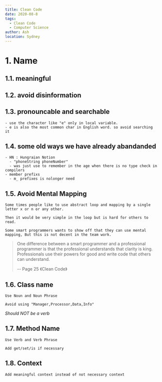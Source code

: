 ```yaml
---
title: Clean Code
date: 2020-08-8
tags:
  - Clean Code
  - Computer Science
author: Ash
location: Sydney  
---
```


# 1. Name 
## 1.1. meaningful 
## 1.2. avoid disinformation
## 1.3. pronouncable and searchable
    - use the character like "e" only in local variable. 
    - e is also the most common char in English word. so avoid searching it
## 1.4. some old ways we have already abandanded
    - HN : Hungraian Notion 
      - "phoneString phoneNumber"
      - was just use to remember in the age when there is no type check in compilers
    - member prefixs
      - m_ prefixes is nolonger need 
## 1.5. Avoid Mental Mapping
    Some times people like to use abstract loop and mapping by a single letter x or n or any other. 

    Then it would be very simple in the loop but is hard for others to read.

    Some smart programmers wants to show off that they can use mental mapping, But this is not decent in the team work.

> One difference between a smart programmer and a professional programmer is that the professional understands that clarity is king. Professionals use their powers for good and write code that others can understand.
> 
> -- Page 25 《Clean Code》

## 1.6. Class name
    Use Noun and Noun Phrase
    
    Avoid using "Manager,Processor,Data,Info"

*Should NOT be a verb*

## 1.7. Method Name 
    Use Verb and Verb Phrase

    Add get/set/is if necessary

## 1.8. Context 
    Add meaningful context instead of not necessary context


#